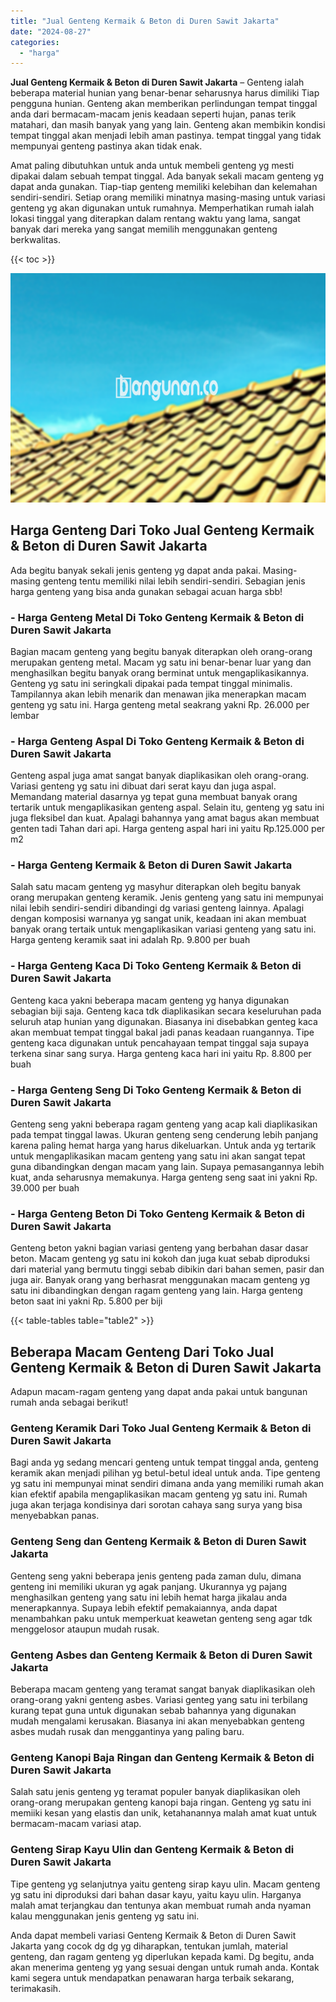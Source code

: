 ```yaml
---
title: "Jual Genteng Kermaik & Beton di Duren Sawit Jakarta"
date: "2024-08-27"
categories: 
  - "harga"
---
```


**Jual Genteng Kermaik & Beton di Duren Sawit Jakarta** – Genteng ialah beberapa material hunian yang benar-benar seharusnya harus dimiliki Tiap pengguna hunian. Genteng akan memberikan perlindungan tempat tinggal anda dari bermacam-macam jenis keadaan seperti hujan, panas terik matahari, dan masih banyak yang yang lain. Genteng akan membikin kondisi tempat tinggal akan menjadi lebih aman pastinya. tempat tinggal yang tidak mempunyai genteng pastinya akan tidak enak.

Amat paling dibutuhkan untuk anda untuk membeli genteng yg mesti dipakai dalam sebuah tempat tinggal. Ada banyak sekali macam genteng yg dapat anda gunakan. Tiap-tiap genteng memiliki kelebihan dan kelemahan sendiri-sendiri. Setiap orang memiliki minatnya masing-masing untuk variasi genteng yg akan digunakan untuk rumahnya. Memperhatikan rumah ialah lokasi tinggal yang diterapkan dalam rentang waktu yang lama, sangat banyak dari mereka yang sangat memilih menggunakan genteng berkwalitas.

{{< toc >}}

![Jual Genteng Kermaik & Beton di Duren Sawit Jakarta](/images/genteng-minimalis-murah27.png)

## Harga Genteng Dari Toko Jual Genteng Kermaik & Beton di Duren Sawit Jakarta

Ada begitu banyak sekali jenis genteng yg dapat anda pakai. Masing-masing genteng tentu memiliki nilai lebih sendiri-sendiri. Sebagian jenis harga genteng yang bisa anda gunakan sebagai acuan harga sbb!

### \- Harga Genteng Metal Di Toko Genteng Kermaik & Beton di Duren Sawit Jakarta

Bagian macam genteng yang begitu banyak diterapkan oleh orang-orang merupakan genteng metal. Macam yg satu ini benar-benar luar yang dan menghasilkan begitu banyak orang berminat untuk mengaplikasikannya. Genteng yg satu ini seringkali dipakai pada tempat tinggal minimalis. Tampilannya akan lebih menarik dan menawan jika menerapkan macam genteng yg satu ini. Harga genteng metal seakrang yakni Rp. 26.000 per lembar

### \- Harga Genteng Aspal Di Toko Genteng Kermaik & Beton di Duren Sawit Jakarta

Genteng aspal juga amat sangat banyak diaplikasikan oleh orang-orang. Variasi genteng yg satu ini dibuat dari serat kayu dan juga aspal. Memandang material dasarnya yg tepat guna membuat banyak orang tertarik untuk mengaplikasikan genteng aspal. Selain itu, genteng yg satu ini juga fleksibel dan kuat. Apalagi bahannya yang amat bagus akan membuat genten tadi Tahan dari api. Harga genteng aspal hari ini yaitu Rp.125.000 per m2

### \- Harga Genteng Kermaik & Beton di Duren Sawit Jakarta

Salah satu macam genteng yg masyhur diterapkan oleh begitu banyak orang merupakan genteng keramik. Jenis genteng yang satu ini mempunyai nilai lebih sendiri-sendiri dibandingi dg variasi genteng lainnya. Apalagi dengan komposisi warnanya yg sangat unik, keadaan ini akan membuat banyak orang tertaik untuk mengaplikasikan variasi genteng yang satu ini. Harga genteng keramik saat ini adalah Rp. 9.800 per buah

### \- Harga Genteng Kaca Di Toko Genteng Kermaik & Beton di Duren Sawit Jakarta

Genteng kaca yakni beberapa macam genteng yg hanya digunakan sebagian biji saja. Genteng kaca tdk diaplikasikan secara keseluruhan pada seluruh atap hunian yang digunakan. Biasanya ini disebabkan genteg kaca akan membuat tempat tinggal bakal jadi panas keadaan ruangannya. Tipe genteng kaca digunakan untuk pencahayaan tempat tinggal saja supaya terkena sinar sang surya. Harga genteng kaca hari ini yaitu Rp. 8.800 per buah

### \- Harga Genteng Seng Di Toko Genteng Kermaik & Beton di Duren Sawit Jakarta

Genteng seng yakni beberapa ragam genteng yang acap kali diaplikasikan pada tempat tinggal lawas. Ukuran genteng seng cenderung lebih panjang karena paling hemat harga yang harus dikeluarkan. Untuk anda yg tertarik untuk mengaplikasikan macam genteng yang satu ini akan sangat tepat guna dibandingkan dengan macam yang lain. Supaya pemasangannya lebih kuat, anda seharusnya memakunya. Harga genteng seng saat ini yakni Rp. 39.000 per buah

### \- Harga Genteng Beton Di Toko Genteng Kermaik & Beton di Duren Sawit Jakarta

Genteng beton yakni bagian variasi genteng yang berbahan dasar dasar beton. Macam genteng yg satu ini kokoh dan juga kuat sebab diproduksi dari material yang bermutu tinggi sebab dibikin dari bahan semen, pasir dan juga air. Banyak orang yang berhasrat menggunakan macam genteng yg satu ini dibandingkan dengan ragam genteng yang lain. Harga genteng beton saat ini yakni Rp. 5.800 per biji

{{< table-tables table="table2" >}}

## Beberapa Macam Genteng Dari Toko Jual Genteng Kermaik & Beton di Duren Sawit Jakarta

Adapun macam-ragam genteng yang dapat anda pakai untuk bangunan rumah anda sebagai berikut!

### Genteng Keramik Dari Toko Jual Genteng Kermaik & Beton di Duren Sawit Jakarta

Bagi anda yg sedang mencari genteng untuk tempat tinggal anda, genteng keramik akan menjadi pilihan yg betul-betul ideal untuk anda. Tipe genteng yg satu ini mempunyai minat sendiri dimana anda yang memiliki rumah akan kian efektif apabila mengaplikasikan macam genteng yg satu ini. Rumah juga akan terjaga kondisinya dari sorotan cahaya sang surya yang bisa menyebabkan panas.

### Genteng Seng dan Genteng Kermaik & Beton di Duren Sawit Jakarta

Genteng seng yakni beberapa jenis genteng pada zaman dulu, dimana genteng ini memiliki ukuran yg agak panjang. Ukurannya yg pajang menghasilkan genteng yang satu ini lebih hemat harga jikalau anda menerapkannya. Supaya lebih efektif pemakaiannya, anda dapat menambahkan paku untuk memperkuat keawetan genteng seng agar tdk menggelosor ataupun mudah rusak.

### Genteng Asbes dan Genteng Kermaik & Beton di Duren Sawit Jakarta

Beberapa macam genteng yang teramat sangat banyak diaplikasikan oleh orang-orang yakni genteng asbes. Variasi genteg yang satu ini terbilang kurang tepat guna untuk digunakan sebab bahannya yang digunakan mudah mengalami kerusakan. Biasanya ini akan menyebabkan genteng asbes mudah rusak dan menggantinya yang paling baru.

### Genteng Kanopi Baja Ringan dan Genteng Kermaik & Beton di Duren Sawit Jakarta

Salah satu jenis genteng yg teramat populer banyak diaplikasikan oleh orang-orang merupakan genteng kanopi baja ringan. Genteng yg satu ini memiiki kesan yang elastis dan unik, ketahanannya malah amat kuat untuk bermacam-macam variasi atap.

### Genteng Sirap Kayu Ulin dan Genteng Kermaik & Beton di Duren Sawit Jakarta

Tipe genteng yg selanjutnya yaitu genteng sirap kayu ulin. Macam genteng yg satu ini diproduksi dari bahan dasar kayu, yaitu kayu ulin. Harganya malah amat terjangkau dan tentunya akan membuat rumah anda nyaman kalau menggunakan jenis genteng yg satu ini.

Anda dapat membeli variasi Genteng Kermaik & Beton di Duren Sawit Jakarta yang cocok dg dg yg diharapkan, tentukan jumlah, material genteng, dan ragam genteng yg diperlukan kepada kami. Dg begitu, anda akan menerima genteng yg yang sesuai dengan untuk rumah anda. Kontak kami segera untuk mendapatkan penawaran harga terbaik sekarang, terimakasih.
